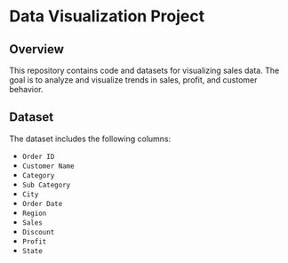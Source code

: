 # Data Visualization Project

## Overview
This repository contains code and datasets for visualizing sales data. The goal is to analyze and visualize trends in sales, profit, and customer behavior.

## Dataset
The dataset includes the following columns:
- `Order ID`
- `Customer Name`
- `Category`
- `Sub Category`
- `City`
- `Order Date`
- `Region`
- `Sales`
- `Discount`
- `Profit`
- `State`
